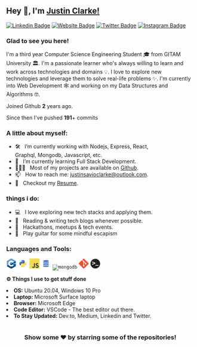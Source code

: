 ## Hey 👋, I'm [Justin Clarke!](https://github.com/justinclarke/)

[![Linkedin Badge](https://img.shields.io/badge/-LinkedIn-0e76a8?style=flat-square&logo=Linkedin&logoColor=white)](https://linkedin.com/in/iampavangandhi)
[![Website Badge](https://img.shields.io/badge/Website-3b5998?style=flat-square&logo=google-chrome&logoColor=white)](https://justinclarke.netlify.app/)
[![Twitter Badge](https://img.shields.io/badge/-Twitter-00acee?style=flat-square&logo=Twitter&logoColor=white)](https://twitter.com/justiinclarke)
[![Instagram Badge](https://img.shields.io/badge/-Instagram-e4405f?style=flat-square&logo=Instagram&logoColor=white)](https://instagram.com/justiinclarke/)

### Glad to see you here!

I'm a third year Computer Science Engineering Student 🎓 from GITAM University 🏛. I'm a passionate learner who's always willing to learn and work across technologies and domains 💡. I love to explore new technologies and leverage them to solve real-life problems ✨. I'm currently into Web Development 🕸️ and working on my Data Structures and Algorithms 🤓.

Joined Github **2** years ago.

Since then I've pushed **191**+ commits


### A little about myself:

- 🛠 &nbsp; I’m currently working with Nodejs, Express, React, <br /> Graphql, Mongodb, Javascript, etc.
- 🚀 &nbsp; I’m currently learning Full Stack Development.
- 👨🏻‍💻 &nbsp; Most of my projects are available on [Github](https://github.com/justinclarke).
- 📫 &nbsp; How to reach me: justinsavioclarke@outlook.com.
- 📝 &nbsp; Checkout my [Resume](https://github.com/JustinClarke/JustinClarke/raw/main/Resum%C3%A9.pdf).

### things i do:

- 💻 &nbsp; I love exploring new tech stacks and applying them.
- 📰 &nbsp; Reading & writing tech blogs whenever possible.
- 🍕 &nbsp; Hackathons, meetups & tech events.
- 🎸 &nbsp; Play guitar for some mindful escapism

### Languages and Tools:

<code><img height="27" src="https://raw.githubusercontent.com/github/explore/80688e429a7d4ef2fca1e82350fe8e3517d3494d/topics/cpp/cpp.png" alt="cpp"></code>
<code><img height="27" src="https://raw.githubusercontent.com/github/explore/80688e429a7d4ef2fca1e82350fe8e3517d3494d/topics/python/python.png" alt="python"></code>
<code><img height="27" src="https://raw.githubusercontent.com/github/explore/80688e429a7d4ef2fca1e82350fe8e3517d3494d/topics/javascript/javascript.png" alt="javascript"></code>
<code><img height="27" src="https://raw.githubusercontent.com/github/explore/80688e429a7d4ef2fca1e82350fe8e3517d3494d/topics/sql/sql.png" alt="sql"></code>
<code><img height="27" src="https://encrypted-tbn0.gstatic.com/images?q=tbn%3AANd9GcSTTzPAw-55ssm1Im594xYZ9eRQu2JylrkYLg&usqp=CAU" alt="mongodb"></code>
<code><img height="27" src="https://raw.githubusercontent.com/devicons/devicon/master/icons/git/git-original.svg" alt="git"></code>
<code><img height="27" src="https://raw.githubusercontent.com/github/explore/80688e429a7d4ef2fca1e82350fe8e3517d3494d/topics/terminal/terminal.png" alt="terminal"></code>

<!--
<code><img height="25" src="https://raw.githubusercontent.com/github/explore/80688e429a7d4ef2fca1e82350fe8e3517d3494d/topics/sass/sass.png" alt="sass"></code>
-->

<b>⚙️ Things I use to get stuff done</b>
  	    <li><b>OS:</b> Ubuntu 20.04, Windows 10 Pro</li>
	    <li><b>Laptop: </b> Microsoft Surface laptop</li>
  	    <li><b>Browser: </b> Microsoft Edge</li>
	    <li><b>Code Editor:</b> VSCode - The best editor out there.</li>
	    <li><b>To Stay Updated:</b> Dev.to, Medium, Linkedin and Twitter.</li>

#

<div align="center">

### Show some ❤️ by starring some of the repositories!

</div>
